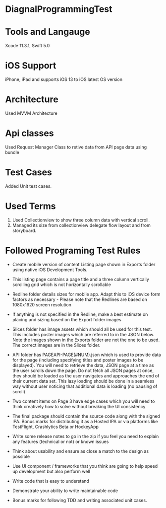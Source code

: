 # DiagnalProgrammingTest

# Tools and Langauge 
Xcode 11.3.1, 
Swift 5.0

# iOS Support
iPhone, iPad and supports iOS 13 to iOS latest OS version

# Architecture
Used MVVM Architecture

# Api classes
Used Request Manager Class to retive data from API page data using bundle

# Test Cases
Added Unit test cases.

# Used Terms
1. Used Collectionview to show three column data with vertical scroll.
2. Managed its size from collectionview delegate flow layout and from storyboard.

# Followed Programing Test Rules
- Create mobile version of content Listing page shown in Exports folder using native iOS Development Tools.

- This listing page contains a page title and a three column vertically scrolling grid which is not horizontally scrollable

- Redline folder details sizes for mobile app. Adapt this to iOS device form factors as necessary - Please note that the Redlines are based on 1080x1920 screen resolution 

- If anything is not specified in the Redline, make a best estimate on placing and sizing based on the Export folder images

- Slices folder has image assets which should all be used for this test. This includes poster images which are referred to in the JSON below. Note the images shown in the Exports folder are not the one to be used. The correct images are in the Slices folder.

- API folder has PAGEAPI-PAGE(#NUM).json which is used to provide data for the page (including specifying titles and poster images to be displayed). You will need to retrieve the data, JSON page at a time as the user scrolls down the page. Do not fetch all JSON pages at once, they should be loaded as the user navigates and approaches the end of their current data set. This lazy loading should be done in a seamless way without user noticing that additional data is loading (no pausing of scroll)

- Two content items on Page 3 have edge cases which you will need to think creatively how to solve without breaking the UI consistency

- The final package should contain the source code along with the signed IPA. Bonus marks for distributing it as a Hosted IPA or via platforms like TestFlight, Crashlytics Beta or HockeyApp

- Write some release notes to go in the zip if you feel you need to explain any features (technical or not) or known issues

- Think about usability and ensure as close a match to the design as possible

- Use UI component / frameworks that you think are going to help speed up development but also perform well

- Write code that is easy to understand 

- Demonstrate your ability to write maintainable code

- Bonus marks for following TDD and writing associated unit cases. 

